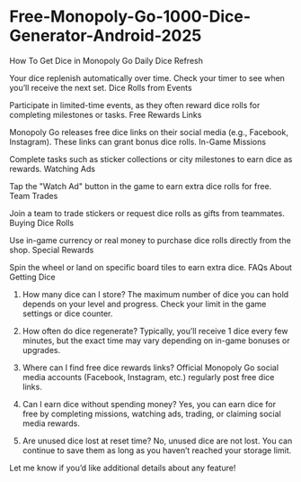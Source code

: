 # Free-Monopoly-Go-1000-Dice-Generator-Android-2025
How To Get Dice in Monopoly Go
Daily Dice Refresh

Your dice replenish automatically over time. Check your timer to see when you’ll receive the next set.
Dice Rolls from Events

Participate in limited-time events, as they often reward dice rolls for completing milestones or tasks.
Free Rewards Links

Monopoly Go releases free dice links on their social media (e.g., Facebook, Instagram). These links can grant bonus dice rolls.
In-Game Missions

Complete tasks such as sticker collections or city milestones to earn dice as rewards.
Watching Ads

Tap the "Watch Ad" button in the game to earn extra dice rolls for free.
Team Trades

Join a team to trade stickers or request dice rolls as gifts from teammates.
Buying Dice Rolls

Use in-game currency or real money to purchase dice rolls directly from the shop.
Special Rewards

Spin the wheel or land on specific board tiles to earn extra dice.
FAQs About Getting Dice
1. How many dice can I store?
The maximum number of dice you can hold depends on your level and progress. Check your limit in the game settings or dice counter.

2. How often do dice regenerate?
Typically, you’ll receive 1 dice every few minutes, but the exact time may vary depending on in-game bonuses or upgrades.

3. Where can I find free dice rewards links?
Official Monopoly Go social media accounts (Facebook, Instagram, etc.) regularly post free dice links.

4. Can I earn dice without spending money?
Yes, you can earn dice for free by completing missions, watching ads, trading, or claiming social media rewards.

5. Are unused dice lost at reset time?
No, unused dice are not lost. You can continue to save them as long as you haven’t reached your storage limit.

Let me know if you’d like additional details about any feature!
